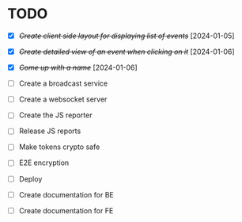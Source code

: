 # TODO
* [X] ~~*Create client side layout for displaying list of events*~~ [2024-01-05]
* [X] ~~*Create detailed view of an event when clicking on it*~~ [2024-01-06]
* [X] ~~*Come up with a name*~~ [2024-01-06]
* [ ] Create a broadcast service
* [ ] Create a websocket server
* [ ] Create the JS reporter
* [ ] Release JS reports
* [ ] Make tokens crypto safe
* [ ] E2E encryption
* [ ] Deploy
* [ ] Create documentation for BE
* [ ] Create documentation for FE

